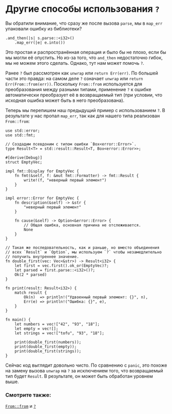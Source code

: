 # Другие способы использования `?`

Вы обратили внимание, что сразу же после вызова 
`parse`, мы в `map_err` упаковали ошибку 
из библиотеки?

```rust,ignore
.and_then(|s| s.parse::<i32>()
    .map_err(|e| e.into())
```

Это простая и распространённая операция и было бы не плохо, 
если бы мы могли её опустить. Но из-за того, что 
`and_then` недостаточно гибок, мы не можем этого 
сделать. Однако, тут нам может помочь `?`.

Ранее `?` был рассмотрен как `unwrap` 
или `return Err(err)`. По большей части это правда: на 
самом деле `?` означает `unwrap` или 
`return Err(From::from(err))`. Поскольку 
`From::from` используется для преобразования между 
разными типами, применение `?` к ошибке 
автоматически преобразует её в возвращаемый тип (при условии, 
что исходная ошибка может быть в него преобразована).

Теперь мы перепишем наш предыдущий пример с использованием 
`?`. В результате у нас пропал `map_err`, 
так как для нашего типа реализован `From::from`:

```rust,editable
use std::error;
use std::fmt;

// Создадим псевдоним с типом ошибки `Box<error::Error>`.
type Result<T> = std::result::Result<T, Box<error::Error>>;

#[derive(Debug)]
struct EmptyVec;

impl fmt::Display for EmptyVec {
    fn fmt(&self, f: &mut fmt::Formatter) -> fmt::Result {
        write!(f, "неверный первый элемент")
    }
}

impl error::Error for EmptyVec {
    fn description(&self) -> &str {
        "неверный первый элемент"
    }

    fn cause(&self) -> Option<&error::Error> {
        // Общая ошибка, основная причина не отслеживается.
        None
    }
}

// Такая же последовательность, как и раньше, но вместо объединения 
// всех `Result` и `Option`, мы используем `?` чтобы незамедлительно 
// получить внутреннее значение.
fn double_first(vec: Vec<&str>) -> Result<i32> {
    let first = vec.first().ok_or(EmptyVec)?;
    let parsed = first.parse::<i32>()?;
    Ok(2 * parsed)
}

fn print(result: Result<i32>) {
    match result {
        Ok(n)  => println!("Удвоенный первый элемент: {}", n),
        Err(e) => println!("Ошибка: {}", e),
    }
}

fn main() {
    let numbers = vec!["42", "93", "18"];
    let empty = vec![];
    let strings = vec!["tofu", "93", "18"];

    print(double_first(numbers));
    print(double_first(empty));
    print(double_first(strings));
}
```

Сейчас код выглядит довольно чисто. По сравнению с 
`panic`, это похоже на замену вызова 
`unwrap` на `?` за исключением того, что 
возвращаемый тип будет `Result`. В результате, он 
может быть обработан уровнем выше.

### Смотрите также:

[`From::from`](https://doc.rust-lang.org/std/convert/trait.From.html) и [`?`](https://doc.rust-lang.org/reference/expressions/operator-expr.html#the-question-mark-operator)
